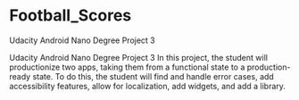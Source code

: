 # Football_Scores
Udacity Android Nano Degree Project 3

Udacity Android Nano Degree Project 3 In this project, the student will productionize two apps, taking them from a functional state to a production-ready state. To do this, the student will find and handle error cases, add accessibility features, allow for localization, add widgets, and add a library.
